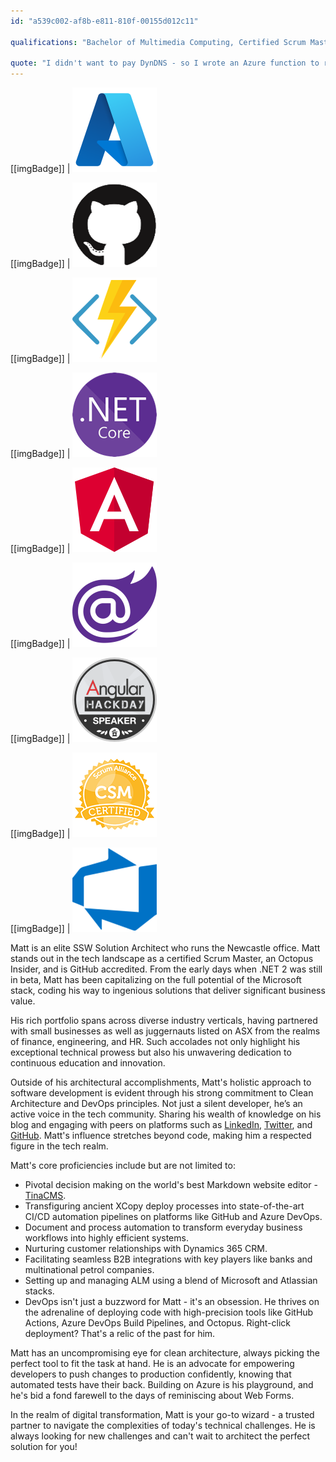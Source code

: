 ```yaml
---
id: "a539c002-af8b-e811-810f-00155d012c11"

qualifications: "Bachelor of Multimedia Computing, Certified Scrum Master"

quote: "I didn't want to pay DynDNS - so I wrote an Azure function to replace them"
---
```


[[imgBadge]]
| ![azure-logo.png](../badges/Business-microsoft-azure.png)

[[imgBadge]]
| ![GitHub.png](../badges/Developer-github.png)

[[imgBadge]]
| ![azure-function-logo.png](../badges/Developer-azure-function.png)

[[imgBadge]]
| ![.NET Core](../badges/Developer-dotnet-core.png)

[[imgBadge]]
| ![angular-logo.png](../badges/Developer-angular.png)

[[imgBadge]]
| ![blazor-logo.png](../badges/Developer-blazor.png)

[[imgBadge]]
| [![Angular Hack Day](../badges/Event-hackday-angular.png)](https://angularhackday.com/)

[[imgBadge]]
| ![CSM Certified](../badges/Certification-scrumalliance-master.png)

[[imgBadge]]
| ![devops](../badges/Business-microsoft-azure-devops.png)

Matt is an elite SSW Solution Architect who runs the Newcastle office. Matt stands out in the tech landscape as a certified Scrum Master, an Octopus Insider, and is GitHub accredited. From the early days when .NET 2 was still in beta, Matt has been capitalizing on the full potential of the Microsoft stack, coding his way to ingenious solutions that deliver significant business value.

His rich portfolio spans across diverse industry verticals, having partnered with small businesses as well as juggernauts listed on ASX from the realms of finance, engineering, and HR. Such accolades not only highlight his exceptional technical prowess but also his unwavering dedication to continuous education and innovation.

Outside of his architectural accomplishments, Matt's holistic approach to software development is evident through his strong commitment to Clean Architecture and DevOps principles. Not just a silent developer, he’s an active voice in the tech community. Sharing his wealth of knowledge on his blog and engaging with peers on platforms such as [LinkedIn](https://www.linkedin.com/in/matt-wicks), [Twitter](https://twitter.com/matteightyate), and [GitHub](https://github.com/wicksipedia). Matt's influence stretches beyond code, making him a respected figure in the tech realm.

Matt's core proficiencies include but are not limited to:

- Pivotal decision making on the world's best Markdown website editor - [TinaCMS](https://tina.io/).
- Transfiguring ancient XCopy deploy processes into state-of-the-art CI/CD automation pipelines on platforms like GitHub and Azure DevOps.
- Document and process automation to transform everyday business workflows into highly efficient systems.
- Nurturing customer relationships with Dynamics 365 CRM.
- Facilitating seamless B2B integrations with key players like banks and multinational petrol companies.
- Setting up and managing ALM using a blend of Microsoft and Atlassian stacks.
- DevOps isn't just a buzzword for Matt - it's an obsession. He thrives on the adrenaline of deploying code with high-precision tools like GitHub Actions, Azure DevOps Build Pipelines, and Octopus. Right-click deployment? That's a relic of the past for him.

Matt has an uncompromising eye for clean architecture, always picking the perfect tool to fit the task at hand. He is an advocate for empowering developers to push changes to production confidently, knowing that automated tests have their back. Building on Azure is his playground, and he's bid a fond farewell to the days of reminiscing about Web Forms.

In the realm of digital transformation, Matt is your go-to wizard - a trusted partner to navigate the complexities of today's technical challenges. He is always looking for new challenges and can't wait to architect the perfect solution for you!

